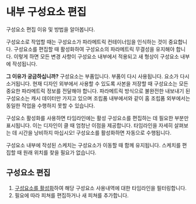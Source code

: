 내부 구성요소 편집
==========

구성요소 편집 이유 및 방법을 알아봅니다.

구성요소로 작업할 때는 구성요소가 파라메트릭 컨테이너임을 인식하는 것이 중요합니다. 구성요소를 편집할 때 활성화하여 구성요소의 파라메트릭 무결성을 유지해야 합니다. 이렇게 하면 모든 변경 사항이 구성요소 내부에서 적용되고 새 형상이 구성요소 내부에 작성됩니다.

**그 이유가 궁금하십니까?** 구성요소는 부품입니다. 부품이 다시 사용됩니다. 요소가 다시 소거됩니다. 현재 디자인 외부에서 사용할 수 있도록 사본을 저장할 때 구성요소는 모든 중요한 파라메트릭 정보를 전달해야 합니다. 파라메트릭 방식으로 불완전한 내보내기 된 구성요소는 캐시 데이터만 가지고 있으며 조립품 내부에서와 같이 홈 조립품 외부에서는 동일한 작업을 수행하지 못할 수 있습니다.

구성요소 활성화를 사용하면 타임라인에는 활성 구성요소를 편집하는 데 필요한 부분만 표시됩니다. 이는 디자인이 클 때 엄청난 이점을 제공합니다. 타임라인을 자세히 살펴보는 데 시간을 낭비하지 마십시오! 구성요소를 활성화하면 자동으로 수행됩니다.

구성요소 내부에 작성된 스케치는 구성요소가 이동할 때 함께 유지됩니다. 스케치를 편집할 때 원래 위치를 찾을 필요가 없습니다.

구성요소 편집
-------

1.  [구성요소를 활성화](https://help.autodesk.com/view/NINVFUS/KOR/?guid=GUID-C652E02F-0070-4DA0-A3E7-02BA9541D5A1)하여 해당 구성요소 사용내역에 대한 타임라인을 필터링합니다.
2.  필요에 따라 피쳐를 편집하거나 새 피쳐를 추가합니다.